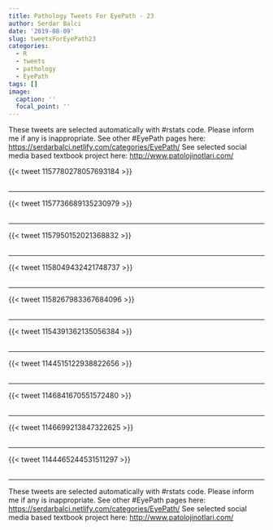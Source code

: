```yaml
---
title: Pathology Tweets For EyePath - 23
author: Serdar Balci
date: '2019-08-09'
slug: tweetsForEyePath23
categories:
  - R
  - tweets
  - pathology
  - EyePath
tags: []
image:
  caption: ''
  focal_point: ''
---
```



These tweets are selected automatically with #rstats code. Please inform me if any is inappropriate.
See other #EyePath pages here: https://serdarbalci.netlify.com/categories/EyePath/ 
See selected social media based textbook project here: http://www.patolojinotlari.com/

{{< tweet 1157780278057693184 >}}
<br>
<br>
<hr>
{{< tweet 1157736689135230979 >}}
<br>
<br>
<hr>
{{< tweet 1157950152021368832 >}}
<br>
<br>
<hr>
{{< tweet 1158049432421748737 >}}
<br>
<br>
<hr>
{{< tweet 1158267983367684096 >}}
<br>
<br>
<hr>
{{< tweet 1154391362135056384 >}}
<br>
<br>
<hr>
{{< tweet 1144515122938822656 >}}
<br>
<br>
<hr>
{{< tweet 1146841670551572480 >}}
<br>
<br>
<hr>
{{< tweet 1146699213847322625 >}}
<br>
<br>
<hr>
{{< tweet 1144465244531511297 >}}
<br>
<br>
<hr>


These tweets are selected automatically with #rstats code. Please inform me if any is inappropriate.
See other #EyePath pages here: https://serdarbalci.netlify.com/categories/EyePath/ 
See selected social media based textbook project here: http://www.patolojinotlari.com/

